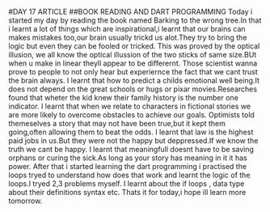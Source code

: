 #DAY 17 ARTICLE
##BOOK READING AND DART PROGRAMMING
Today i started my day by reading the book named Barking to the wrong tree.In that i learnt a lot of things which are inspirational,i learnt that our brains can makes mistakes too,our brain usually trickd us alot.They try to bring the logic but even they can be fooled or tricked.
This was proved by the optical illusion, we all know the optical illussion of the two sticks of same size.BUt when u make in linear theyll appear to be differernt.
Those scientist wanna prove to people to not only hear but experiernce the fact that we cant trust the brain always.
I learnt that how to predict a childs emotional well being.It does not depend on the great schools or hugs or pixar movies.Researches found that wheter the kid knew their family history is the number one indicator.
I learnt that when we relate to characters in fictional stories we are more likely to overcome obstacles to achieve our goals.
Optimists told themeselves a story that may not have been true,but it kept them going,often allowing them to beat the odds.
I learnt that law is the highest paid jobs in us.But they were not the happy but deppressed.If we know the truth we cant be happy.
I learnt that meaningfull doesnt have to be saving orphans or curing the sick.As long as your story has  meaning in it it has power.
After that i started learning the dart programming i practised the loops tryed to understand how does that work and learnt the logic of the loops.I tryed 2,3 problems myself.
I learnt about the if loops , data type about their definitions syntax etc.
Thats it for today,i hope ill learn more tomorrow.

